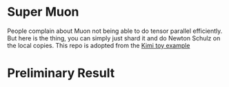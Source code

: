 # Super Muon
People complain about Muon not being able to do tensor parallel efficiently. But here is the thing, you can simply just shard it and do Newton Schulz on the local copies.
This repo is adopted from the [Kimi toy example](https://github.com/MoonshotAI/Moonlight/blob/master/examples/toy_train.py)

# Preliminary Result
